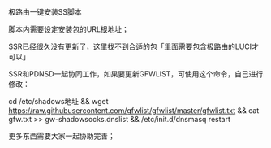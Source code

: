 极路由一键安装SS脚本

脚本内需要设定安装包的URL根地址；

SSR已经很久没有更新了，这里找不到合适的包「里面需要包含极路由的LUCI才可以」

SSR和PDNSD一起协同工作，如果要更新GFWLIST，可使用这个命令，自己进行修改：

cd /etc/shadows地址 && wget https://raw.githubusercontent.com/gfwlist/gfwlist/master/gfwlist.txt && cat gfw.txt >> gw-shadowsocks.dnslist && /etc/init.d/dnsmasq restart

更多东西需要大家一起协助完善；

